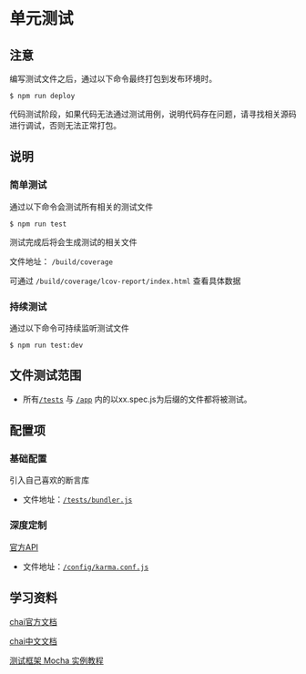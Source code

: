 # 单元测试

## 注意
编写测试文件之后，通过以下命令最终打包到发布环境时。

``` base
$ npm run deploy
```
代码测试阶段，如果代码无法通过测试用例，说明代码存在问题，请寻找相关源码进行调试，否则无法正常打包。

## 说明

### 简单测试

通过以下命令会测试所有相关的测试文件
``` base
$ npm run test
```
测试完成后将会生成测试的相关文件

文件地址： `/build/coverage`

可通过 `/build/coverage/lcov-report/index.html` 查看具体数据

### 持续测试
通过以下命令可持续监听测试文件
``` base
$ npm run test:dev
```


## 文件测试范围

* 所有[`/tests`](/test) 与 [`/app`](/app) 内的以xx.spec.js为后缀的文件都将被测试。

## 配置项

### 基础配置
引入自己喜欢的断言库
* 文件地址：[`/tests/bundler.js`](/test/bundler.js)

### 深度定制
[官方API](http://karma-runner.github.io/1.0/config/configuration-file.html)
* 文件地址：[`/config/karma.conf.js`](/config/karma.conf.js)

## 学习资料
[chai官方文档](http://chaijs.com/api/)

[chai中文文档](http://jaywcjlove.github.io/handbook/html/%E6%B5%8B%E8%AF%95%E5%B7%A5%E5%85%B7/chai.html#rd)

[测试框架 Mocha 实例教程](http://www.ruanyifeng.com/blog/2015/12/a-mocha-tutorial-of-examples.html)
